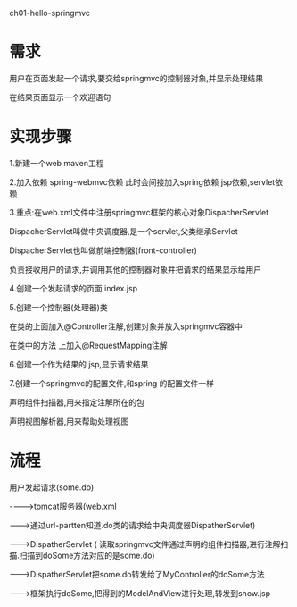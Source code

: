 ch01-hello-springmvc

# 需求
用户在页面发起一个请求,要交给springmvc的控制器对象,并显示处理结果

在结果页面显示一个欢迎语句

# 实现步骤
1.新建一个web maven工程

2.加入依赖   spring-webmvc依赖 此时会间接加入spring依赖
jsp依赖,servlet依赖

3.重点:在web.xml文件中注册springmvc框架的核心对象DispacherServlet

DispacherServlet叫做中央调度器,是一个servlet,父类继承Servlet

DispacherServlet也叫做前端控制器(front-controller)

负责接收用户的请求,并调用其他的控制器对象并把请求的结果显示给用户

4.创建一个发起请求的页面 index.jsp

5.创建一个控制器(处理器)类

在类的上面加入@Controller注解,创建对象并放入springmvc容器中

在类中的方法 上加入@RequestMapping注解

6.创建一个作为结果的 jsp,显示请求结果

7.创建一个springmvc的配置文件,和spring 的配置文件一样

声明组件扫描器,用来指定注解所在的包

声明视图解析器,用来帮助处理视图


#  流程
用户发起请求(some.do)

---->tomcat服务器(web.xml

--->通过url-partten知道.do类的请求给中央调度器DispatherServlet)

--->DispatherServlet ( 读取springmvc文件通过声明的组件扫描器,进行注解扫描.扫描到doSome方法对应的是some.do)

--->DispatherServlet把some.do转发给了MyController的doSome方法

--->框架执行doSome,把得到的ModelAndView进行处理,转发到show.jsp

